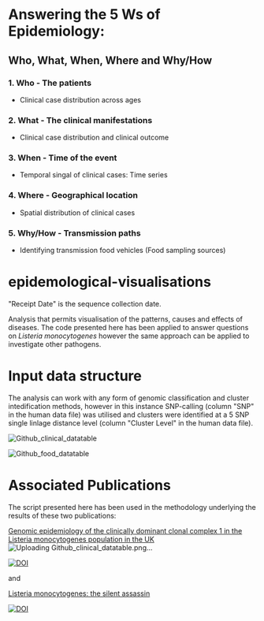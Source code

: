 # Answering the 5 Ws of Epidemiology: 
## Who, What, When, Where and Why/How

### 1. Who - The patients
   * Clinical case distribution across ages

### 2. What - The clinical manifestations
   * Clinical case distribution and clinical outcome 
   
### 3. When - Time of the event
   * Temporal singal of clinical cases: Time series
  
### 4. Where - Geographical location
   * Spatial distribution of clinical cases

### 5. Why/How - Transmission paths
  * Identifying transmission food vehicles (Food sampling sources)

    

# epidemological-visualisations

"Receipt Date" is the sequence collection date.

Analysis that permits visualisation of the patterns, causes and effects of diseases. The code presented here has been applied to answer questions on *Listeria monocytogenes* however the same approach can be applied to investigate other pathogens.


# Input data structure
The analysis can work with any form of genomic classification and cluster intedification methods, however in this instance SNP-calling (column "SNP" in the human data file) was utilised and clusters were identified at a 5 SNP single linlage distance level (column "Cluster Level" in the human data file). 


![Github_clinical_datatable](https://github.com/user-attachments/assets/70c68cba-d327-44d3-90f7-044181049627)


![Github_food_datatable](https://github.com/user-attachments/assets/917ecc9f-e8fb-4e7d-95ef-3a873c1b3d16)



# Associated Publications
The script presented here has been used in the methodology underlying the results of these two publications:

[Genomic epidemiology of the clinically dominant clonal complex 1 in the Listeria monocytogenes population in the UK](https://www.microbiologyresearch.org/content/journal/mgen/10.1099/mgen.0.001155)
![Uploading Github_clinical_datatable.png…]()



[![DOI](https://zenodo.org/badge/DOI/10.5281/mgen.0.001155.svg)](https://doi.org/10.1099/mgen.0.001155)


and


[Listeria monocytogenes: the silent assassin](https://www.microbiologyresearch.org/content/journal/jmm/10.1099/jmm.0.001800)

[![DOI](https://zenodo.org/badge/DOI/0.1099/mgen.0.001155.svg)](https://doi.org/10.1099/jmm.0.001800)


